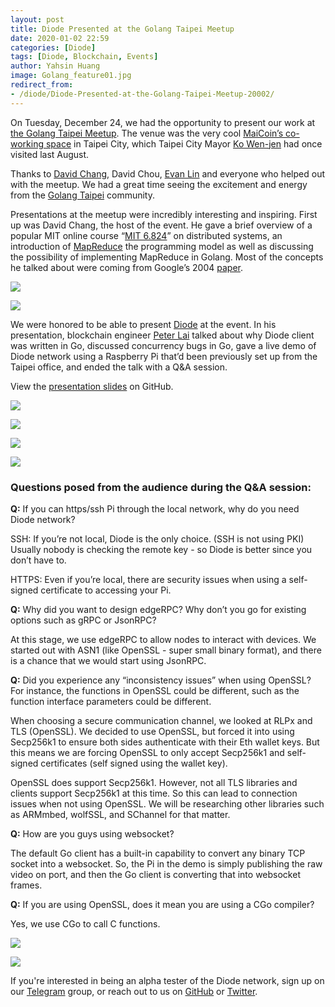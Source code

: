 ```yaml
---
layout: post
title: Diode Presented at the Golang Taipei Meetup
date: 2020-01-02 22:59
categories: [Diode]
tags: [Diode, Blockchain, Events]
author: Yahsin Huang
image: Golang_feature01.jpg
redirect_from:
- /diode/Diode-Presented-at-the-Golang-Taipei-Meetup-20002/
---
```


On Tuesday, December 24, we had the opportunity to present our work at [the Golang Taipei Meetup](https://www.meetup.com/golang-taipei-meetup/events/267181856/). The venue was the very cool [MaiCoin’s co-working space](https://g.page/MaiCoinHQ?share) in Taipei City, which Taipei City Mayor [Ko Wen-jen](https://english.gov.taipei/News_Content.aspx?n=A11F01CFC9F58C83&sms=DFFA119D1FD5602C&s=7FE02B7C298D43A5) had once visited last August.

Thanks to [David Chang](https://www.meetup.com/golang-taipei-meetup/members/187296721/profile/), David Chou, [Evan Lin](https://twitter.com/Evan_Lin) and everyone who helped out with the meetup. We had a great time seeing the excitement and energy from the [Golang Taipei](https://twitter.com/GolangTW) community.

Presentations at the meetup were incredibly interesting and inspiring. First up was David Chang, the host of the event. He gave a brief overview of a popular MIT online course “[MIT 6.824](https://youtu.be/hBWfjkGKRas)” on distributed systems, an introduction of [MapReduce](https://en.wikipedia.org/wiki/MapReduce) the programming model as well as discussing the possibility of implementing MapReduce in Golang. Most of the concepts he talked about were coming from Google’s 2004 [paper](https://static.googleusercontent.com/media/research.google.com/en//archive/mapreduce-osdi04.pdf).

![](../assets/img/blog/Golang_02.png)

![](../assets/img/blog/Golang_speaker03.jpg)

We were honored to be able to present [Diode](https://github.com/diodechain) at the event. In his presentation, blockchain engineer [Peter Lai](https://twitter.com/alk03073135) talked about why Diode client was written in Go, discussed concurrency bugs in Go, gave a live demo of Diode network using a Raspberry Pi that’d been previously set up from the Taipei office, and ended the talk with a Q&A session. 

View the [presentation slides](https://github.com/diodechain/presentations/blob/master/Golang_Taipei_Meetup_2019/Golang%20Taipei%20Meetup%202019%20Peter%20Lai_%20Why%20Diode%20client%20uses%20Go%20language.pdf) on GitHub.

![](../assets/img/blog/Golang_04.png)

![](../assets/img/blog/Golang_05.png)

![](../assets/img/blog/Golang_06.png)

![](../assets/img/blog/Golang_07.png)

### Questions posed from the audience during the Q&A session:

**Q:** If you can https/ssh Pi through the local network, why do you need Diode network? 

SSH: If you’re not local, Diode is the only choice. (SSH is not using PKI) \
Usually nobody is checking the remote key - so Diode is better since you don’t have to.

HTTPS: Even if you’re local, there are security issues when using a self-signed certificate to accessing your Pi. 

**Q:** Why did you want to design edgeRPC? Why don’t you go for existing options such as  gRPC or JsonRPC?

At this stage, we use edgeRPC to allow nodes to interact with devices. We started out with ASN1 (like OpenSSL - super small binary format), and there is a chance that we would start using JsonRPC.

**Q:** Did you experience any “inconsistency issues” when using OpenSSL? For instance, the functions in OpenSSL could be different, such as the  function interface parameters could be different.

When choosing a secure communication channel, we looked at RLPx and TLS (OpenSSL). We decided to use OpenSSL, but forced it into using Secp256k1 to ensure both sides authenticate with their Eth wallet keys. But this means we are forcing OpenSSL to only accept Secp256k1 and self-signed certificates (self signed using the wallet key). 

OpenSSL does support Secp256k1. However, not all TLS libraries and clients support Secp256k1 at this time. So this can lead to connection issues when not using OpenSSL. We will be researching other libraries such as ARMmbed, wolfSSL, and SChannel for that matter.

**Q:** How are you guys using websocket? 

The default Go client has a built-in capability to convert any binary TCP socket into a websocket. So, the Pi in the demo is simply publishing the raw video on port, and then the Go client is converting that into websocket frames.

**Q:** If you are using OpenSSL, does it mean you are using a CGo compiler?

Yes, we use CGo to call C functions.

![](../assets/img/blog/Golang_08.jpg)

![](../assets/img/blog/Golang_09.jpg)

If you're interested in being an alpha tester of the Diode network, sign up on our [Telegram](http://t.me/diode_chain) group, or reach out to us on [GitHub](https://github.com/diodechain/diode_go_client) or [Twitter](https://twitter.com/diode_chain).
